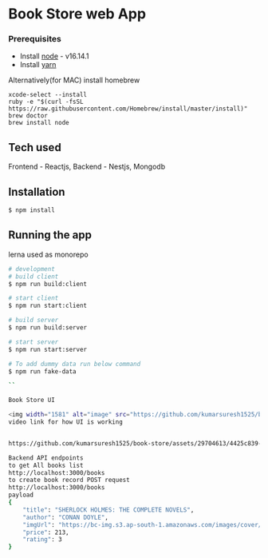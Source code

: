 # Book Store web App

### Prerequisites

- Install [node](https://nodejs.org/en/download/) - v16.14.1
- Install [yarn](https://classic.yarnpkg.com/lang/en/docs/install/#mac-stable)

Alternatively(for MAC) install homebrew

```Shell
xcode-select --install
ruby -e "$(curl -fsSL https://raw.githubusercontent.com/Homebrew/install/master/install)"
brew doctor
brew install node
```

## Tech used
Frontend - Reactjs,
Backend - Nestjs, Mongodb

## Installation

```bash
$ npm install
```

## Running the app
lerna used as monorepo


```bash
# development
# build client
$ npm run build:client

# start client
$ npm run start:client

# build server
$ npm run build:server

# start server
$ npm run start:server

# To add dummy data run below command
$ npm run fake-data

``

Book Store UI

<img width="1581" alt="image" src="https://github.com/kumarsuresh1525/book-store/assets/29704613/f2f5957f-ed7e-4da9-81ac-13013d730d47">
video link for how UI is working


https://github.com/kumarsuresh1525/book-store/assets/29704613/4425c839-51ff-462f-a89b-572d2717f2c7

Backend API endpoints
to get All books list
http://localhost:3000/books
to create book record POST request
http://localhost:3000/books
payload
{
    "title": "SHERLOCK HOLMES: THE COMPLETE NOVELS",
    "author": "CONAN DOYLE",
    "imgUrl": "https://bc-img.s3.ap-south-1.amazonaws.com/images/cover/bc/9780143455264_16583773140.jpg",
    "price": 213,
    "rating": 3
}

